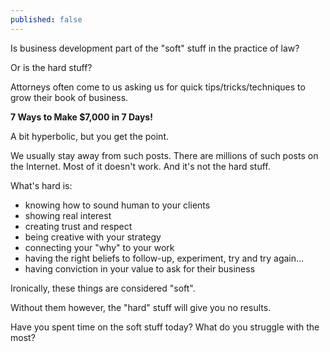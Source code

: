 ```yaml
---
published: false
---
```

Is business development part of the "soft" stuff in the practice of law?

Or is the hard stuff?

Attorneys often come to us asking us for quick tips/tricks/techniques to grow their book of business. 

**7 Ways to Make $7,000 in 7 Days!**

A bit hyperbolic, but you get the point.

We usually stay away from such posts. There are millions of such posts on the Internet. Most of it doesn't work. And it's not the hard stuff.

What's hard is:
- knowing how to sound human to your clients
- showing real interest
- creating trust and respect
- being creative with your strategy
- connecting your "why" to your work
- having the right beliefs to follow-up, experiment, try and try again...
- having conviction in your value to ask for their business

Ironically, these things are considered "soft".

Without them however, the "hard" stuff will give you no results.

Have you spent time on the soft stuff today? What do you struggle with the most?

